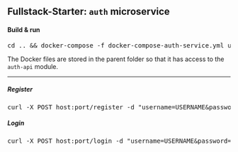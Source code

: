 ## Fullstack-Starter: `auth` microservice

#### Build & run

<pre>
cd .. && docker-compose -f docker-compose-auth-service.yml up --build
</pre>

The Docker files are stored in the parent folder so that it has access to the `auth-api` module.

<hr>

##### Register

<pre>
curl -X POST host:port/register -d "username=USERNAME&password=PASSWORD"
</pre>

##### Login

<pre>
curl -X POST host:port/login -d "username=USERNAME&password=PASSWORD" -c cookies
</pre>